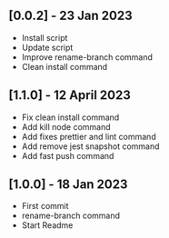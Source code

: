 ## [0.0.2] - 23 Jan 2023
- Install script
- Update script
- Improve rename-branch command
- Clean install command
## [1.1.0] - 12 April 2023
- Fix clean install command
- Add kill node command
- Add fixes prettier and lint command
- Add remove jest snapshot command
- Add fast push command
## [1.0.0] - 18 Jan 2023
- First commit
- rename-branch command
- Start Readme

